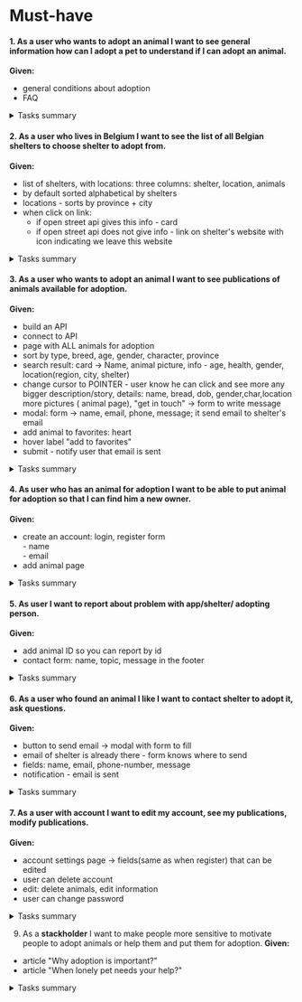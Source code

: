 # Must-have

#### 1. As a **user who wants to adopt an animal** I want to see general information how can I adopt a pet to understand if I can adopt an animal.

**Given:**
- general conditions about adoption
- FAQ

<details>
<summary>Tasks summary </summary><br>


section "faq"</br>
**article component**<br>
header "FAQ section will answer your questions about animal adoption."<br>
paragraph: null
**faq component:**<br>
class ="faq-list"<br>


>section "useful-links" ??<br>
**article component:** <br>
class = "article useful-links" <br>
header "Useful links" <br>
paragraph:text <br>

</details>

#### 2. As  a **user who lives in Belgium** I want to see the list of all Belgian shelters to choose shelter to adopt from.
**Given:**
  - list of shelters, with locations:
    three columns: shelter, location, animals
  - by default sorted alphabetical by shelters
  - locations - sorts by province + city
  - when click on link:
      - if open street api gives this info - card
      - if open street api does not give info - link on shelter's website with icon indicating we leave this website
 
  
<details><summary> Tasks summary </summary>
section "shelter-search-menu"<br>
**button** class ="btn remove-filters-btn" -> **remove filters handler**<br>
**search shelters menu component**<br>
**sort shelters handler**<br>
**shelters search result component**<br>
__

section "shelter-search-results"<br>
**search results component**
 </details>

#### 3. As a **user who wants to adopt an animal** I want to see publications of animals available for adoption.
**Given:**   
  - build an API
  - connect to API
  - page with ALL animals for adoption
  - sort by type, breed, age, gender, character, province
  - search result: card -> Name, animal picture, info - age, health, gender, location(region, city, shelter) 
  - change cursor to POINTER - user know he can click and see more
  any bigger description/story, details: name, bread, dob, gender,char,location more pictures ( animal page), "get in touch" -> form to write message
  - modal: form -> name, email, phone, message; it send email to shelter's email
  - add animal to favorites: heart
  - hover label "add to favorites"
  - submit - notify user that email is sent
  
  

<details><summary> Tasks summary </summary>

build API<br>
fetch API<br>


section "intro"<br>
**article component**<br>
header "Animals waiting for adoption"<br>
text: ???



section "animal-search-menu"<br>
**animal search menu component**<br>
**button** class= "btn animal-search-btn" ->
 **sort animals handler**<br>


section "animal-search-results"<br>

**render search results component**<br>
**animal card component**
**add to favorites** ->
**add to favorites handler**<br>
**show more handler**<br>


(Animal Profile page)
section "navigation"
**back to search results component**

section "animal-info"<br>
**animal photos component**<br>
**animal info component** <br>

div "get-in-touch"
**button** "Get In Touch" class="btn contact-shelter-btn" ->
**get in touch handler**
__

section "pet-story"<br>
**article component**
</details>

#### 4. As **user who has an animal for adoption** I want to  be able to put animal for adoption so that I can find him a new owner.

**Given:**   
  - create an account: login, register form<br>
        - name<br>
        - email<br>
  - add animal page


<details><summary> Tasks summary </summary>
section "animal-info"
**article component**
**add animal menu component**
section "animal-photos"
>placeholders?
**add animal photo component**
**button** "Add Photo" class = "btn add-photo-btn" -> **add animal photo handler**
**choose animal avatar handler**
**button** class = "btn register-animal-btn" 
-> **register animal handler**
</details>


#### 5. As **user** I want to report about problem with app/shelter/ adopting person.

**Given:**   
- add animal ID so you can report by id
- contact form: name, topic, message in the footer


<details><summary> Tasks summary </summary>
footer:
**contact us form component**
  </details>

#### 6. As a **user who found an animal I like** I want to contact shelter to adopt it, ask questions.
   **Given:**   
   - button to send email -> modal with form to fill
   - email of shelter is already there - form knows where to send
   - fields: name, email, phone-number, message
   - notification - email is sent
 

  <details><summary> Tasks summary </summary>
  
section "contact-shelter" on the "Animal Profile Page"

**button** class= btn get-in-touch-btn **get in touch handler**
**modal component**
**get in touch form component**
**button** class= btn send-message-btn" -> **send message handler**
>**submit success notification component**??
 </details>

#### 7. As a **user with account** I want to edit my account, see my publications, modify publications.
**Given:** 
   - account settings page -> fields(same as when register) that can be edited
   - user can delete account
   - edit: delete animals, edit information
   - user can change password

<details><summary> Tasks summary</summary>
??
</details>

9. As a **stackholder** I want to make people more sensitive to motivate people to adopt animals or help them and put them for adoption.
**Given:**
- article "Why adoption is important?"
- article "When lonely pet needs your help?"

<details><summary> Tasks summary </summary>

section "why-adoption-is-important"

**article component**

section "lonely-pet-needs-help"
**article component**
 
# Should-have


#### 1. As **user** I want to be able to register a new shelter which is not in the list to help more animals/shelters/pet seekers. 
**Given:**
   -  form to register a shelter(take fields from link)
  
  <details>
  <summary> Tasks summary </summary>

section "add-shelter" on "Search Shelter Page"<br>

**article component**<br>
header "You know a shelter which is not in  our  list?"<br>
**button** "Add Shelter" class = "btn add-shelter-btn" ->
 **open add shelter form handler**<br>

 **modal component**<br>
  **article component**
  header "Add new shelter"
  text: null<br>
</details>
#### 2. As **user who wants a specific character** I want to see characters of animals to chose the one which fits me.
 - character filed in about animal card
 - search by character
   
#### 4. As **user who wants to adopt** I want to chose a city to search for an animal there.
- search by location
  
#### 1. As **user with some limitations** I want to post/notify that I want a pet in specific area so it is easy for me to pick it up.
 - registration for pet seeker with option to post 
   **register form for person:**<br>
        - name<br>
        - surname<br>
        - location<br>
        - contact: phone, email<br>
        - avatar<br>
- account page, notification
- separate page with "zoekertjes" from people who search for specific animals with characteristics

#### 1. As **user who wants to adopt a specific animal** I want to see if this animal appears  for adoption to be able to adopt it.
- notification 
- in account there is something where they can chose/mark what they look for(you didn't find what you looking for...blah blah ) - form with fields we have for animals characteristics

#### 2. As **user** I want to be able to contact the app owners to improve it.
+ 
#### As **user** I want to be able to live feedback/comments to improve app/experience.
  - contact form: email, text(footer)
  

# Might-have
#### 1. As **user who can help** I want to be able to donate to app/shelters/animals.
   - donation button -> form; info how you can help; in menu, in footer
   
#### 2. As a **shelter** I want to be sure the animal fits to it's future owner.
+
#### As a **user who want a pet but is not sure** I want to understand better which animals I can adopt.
  - questionary about the person and sum up with suggestions

#### 5. As a **shelter** I want people to see happy stories about adopted animals so they adopt.
   -forum/ section with success stories

#### 6. As a **user** I wan to be able to add animal to favorites.
  